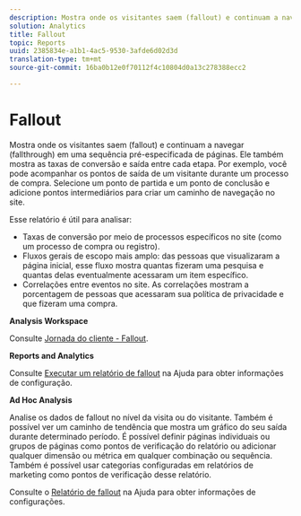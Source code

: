 ```yaml
---
description: Mostra onde os visitantes saem (fallout) e continuam a navegar (fallthrough) em uma sequência pré-especificada de páginas. Ele também mostra as taxas de conversão e saída entre cada etapa. Por exemplo, você pode acompanhar os pontos de saída de um visitante durante um processo de compra. Selecione um ponto de partida e um ponto de conclusão e adicione pontos intermediários para criar um caminho de navegação no site.
solution: Analytics
title: Fallout
topic: Reports
uuid: 2385834e-a1b1-4ac5-9530-3afde6d02d3d
translation-type: tm+mt
source-git-commit: 16ba0b12e0f70112f4c10804d0a13c278388ecc2

---
```



# Fallout

Mostra onde os visitantes saem (fallout) e continuam a navegar (fallthrough) em uma sequência pré-especificada de páginas. Ele também mostra as taxas de conversão e saída entre cada etapa. Por exemplo, você pode acompanhar os pontos de saída de um visitante durante um processo de compra. Selecione um ponto de partida e um ponto de conclusão e adicione pontos intermediários para criar um caminho de navegação no site.

Esse relatório é útil para analisar:

* Taxas de conversão por meio de processos específicos no site (como um processo de compra ou registro).
* Fluxos gerais de escopo mais amplo: das pessoas que visualizaram a página inicial, esse fluxo mostra quantas fizeram uma pesquisa e quantas delas eventualmente acessaram um item específico.
* Correlações entre eventos no site. As correlações mostram a porcentagem de pessoas que acessaram sua política de privacidade e que fizeram uma compra.

**Analysis Workspace**

Consulte [Jornada do cliente - Fallout](https://marketing.adobe.com/resources/help/en_US/analytics/analysis-workspace/fallout_flow.html).

**Reports and Analytics**

Consulte [Executar um relatório de fallout](https://marketing.adobe.com/resources/help/en_US/sc/user/t_reports_fallout.html) na Ajuda para obter informações de configuração.

**Ad Hoc Analysis**

Analise os dados de fallout no nível da visita ou do visitante. Também é possível ver um caminho de tendência que mostra um gráfico do seu saída durante determinado período. É possível definir páginas individuais ou grupos de páginas como pontos de verificação do relatório ou adicionar qualquer dimensão ou métrica em qualquer combinação ou sequência. Também é possível usar categorias configuradas em relatórios de marketing como pontos de verificação desse relatório.

Consulte o [Relatório de fallout](https://marketing.adobe.com/resources/help/en_US/dsc/c_reports_fallout.html) na Ajuda para obter informações de configurações.
